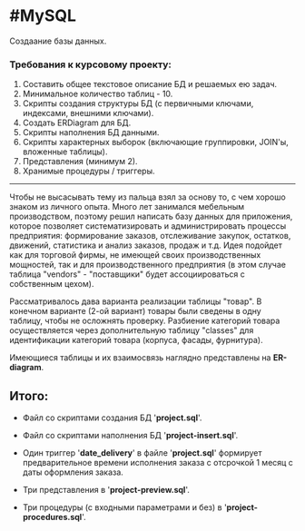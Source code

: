 # #MySQL
Создаание базы данных.

### Требования к курсовому проекту:
1) Составить общее текстовое описание БД и решаемых ею задач.
2) Минимальное количество таблиц - 10.
3) Скрипты создания структуры БД (с первичными ключами, индексами, внешними ключами).
4) Создать ERDiagram для БД.
5) Скрипты наполнения БД данными.
6) Скрипты характерных выборок (включающие группировки, JOIN'ы, вложенные таблицы).
7) Представления (минимум 2).
8) Хранимые процедуры / триггеры.
***
Чтобы не высасывать тему из пальца взял за основу то, с чем хорошо знаком из личного опыта.
Много лет занимался мебельным производством, поэтому решил написать базу данных для приложения,
которое позволяет систематизировать и администрировать процессы предприятия:
формирование заказов, отслеживание закупок, остатков, движений, статистика и анализ заказов, продаж и т.д.
Идея подойдет как для торговой фирмы, не имеющей своих производственных мощностей, так и для
производственного предприятия (в этом случае таблица "vendors" - "поставщики" будет ассоциироваться
с собственным цехом).

Рассматривалось дава варианта реализации  таблицы "товар".
В конечном варианте (2-ой вариант) товары были сведены в одну таблицу, чтобы не осложнять проверку.
Разбиение категорий товара осуществляется через дополнительную таблицу "classes" для идентификации
категорий товара (корпуса, фасады, фурнитура).

Имеющиеся таблицы и их взаимосвязь наглядно представлены на **ER-diagram**.

## Итого:
* Файл со скриптами создания БД '**project.sql**'.

* Файл со скриптами наполнения БД '**project-insert.sql**'.

* Один триггер '**date_delivery**' в файле '**project.sql**' формирует предварительное времени исполнения заказа
с отсрочкой 1 месяц с даты оформления заказа.

* Три представления в '**project-preview.sql**'.

* Три процедуры (с входными параметрами и без) в '**project-procedures.sql**'.
